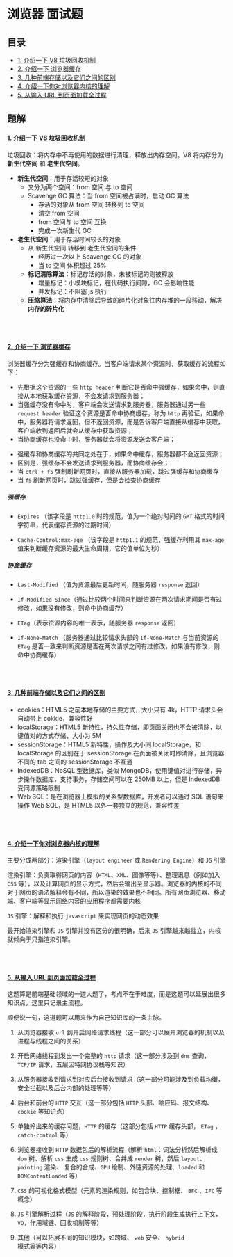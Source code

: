 # 浏览器 面试题

## 目录

- [1. 介绍一下 V8 垃圾回收机制](#1)
- [2. 介绍一下 浏览器缓存](#2)
- [3. 几种前端存储以及它们之间的区别](#3)
- [4. 介绍一下你对浏览器内核的理解](#4)
- [5. 从输入 URL 到页面加载全过程](#5)

## 题解

#### <a href="#1" id="1">1. 介绍一下 V8 垃圾回收机制</a>

垃圾回收：将内存中不再使用的数据进行清理，释放出内存空间。V8 将内存分为**新生代空间** 和 **老生代空间**。

- **新生代空间**：用于存活较短的对象
  - 又分为两个空间：from 空间 与 to 空间
  - Scavenge GC 算法：当 from 空间被占满时，启动 GC 算法
    - 存活的对象从 from 空间 转移到 to 空间
    - 清空 from 空间
    - from 空间与 to 空间 互换
    - 完成一次新生代 GC
- **老生代空间**：用于存活时间较长的对象
  - 从 新生代空间 转移到 老生代空间的条件
    - 经历过一次以上 Scavenge GC 的对象
    - 当 to 空间 体积超过 25%
  - **标记清除算法**：标记存活的对象，未被标记的则被释放
    - 增量标记：小模块标记，在代码执行间隙，GC 会影响性能
    - 并发标记：不阻塞 js 执行
  - **压缩算法**：将内存中清除后导致的碎片化对象往内存堆的一段移动，解决 **内存的碎片化**

<br>
<br>

#### <a href="#2" id="2">2. 介绍一下 浏览器缓存</a>

浏览器缓存分为强缓存和协商缓存。当客户端请求某个资源时，获取缓存的流程如下：

- 先根据这个资源的一些 `http header` 判断它是否命中强缓存，如果命中，则直接从本地获取缓存资源，不会发请求到服务器；
- 当强缓存没有命中时，客户端会发送请求到服务器，服务器通过另一些 `request header` 验证这个资源是否命中协商缓存，称为 `http` 再验证，如果命中，服务器将请求返回，但不返回资源，而是告诉客户端直接从缓存中获取，客户端收到返回后就会从缓存中获取资源；
- 当协商缓存也没命中时，服务器就会将资源发送会客户端；

* 强缓存和协商缓存的共同之处在于，如果命中缓存，服务器都不会返回资源；
* 区别是，强缓存不会发送请求到服务器，而协商缓存会；
* 当 `ctrl + f5` 强制刷新网页时，直接从服务器加载，跳过强缓存和协商缓存
* 当 `f5` 刷新网页时，跳过强缓存，但是会检查协商缓存

##### 强缓存

- `Expires` （该字段是 `http1.0` 时的规范，值为一个绝对时间的 `GMT` 格式的时间字符串，代表缓存资源的过期时间）

- `Cache-Control:max-age` （该字段是 `http1.1` 的规范，强缓存利用其 `max-age` 值来判断缓存资源的最大生命周期，它的值单位为秒）

##### 协商缓存

- `Last-Modified` （值为资源最后更新时间，随服务器 `response` 返回）

- `If-Modified-Since`（通过比较两个时间来判断资源在两次请求期间是否有过修改，如果没有修改，则命中协商缓存）
- `ETag`（表示资源内容的唯一表示，随服务器 `response` 返回）
- `If-None-Match` （服务器通过比较请求头部的 `If-None-Match` 与当前资源的 `ETag` 是否一致来判断资源是否在两次请求之间有过修改，如果没有修改，则命中协商缓存）

<br>
<br>

#### <a href="#3" id="3">3. 几种前端存储以及它们之间的区别</a>

- cookies：HTML5 之前本地存储的主要方式，大小只有 4k，HTTP 请求头会自动带上 cokkie，兼容性好
- localStorage：HTML5 新特性，持久性存储，即页面关闭也不会被清除，以键值对的方式存储，大小为 5M
- sessionStorage：HTML5 新特性，操作及大小同 localStorage，和 localStorage 的区别在于 sessionStorage 在页面被关闭时即清除，且浏览器不同的 tab 之间的 sessionStorage 不互通
- IndexedDB：NoSQL 型数据库，类似 MongoDB，使用键值对进行存储，异步操作数据库，支持事务，存储空间可以在 250MB 以上，但是 IndexedDB 受同源策略限制
- Web SQL：是在浏览器上模拟的关系型数据库，开发者可以通过 SQL 语句来操作 Web SQL，是 HTML5 以外一套独立的规范，兼容性差

<br/>
<br/>

#### <a href="#4" id="4">4. 介绍一下你对浏览器内核的理解</a>

主要分成两部分：渲染引擎（`layout engineer` 或 `Rendering Engine`）和 `JS` 引擎

渲染引擎：负责取得网页的内容（`HTML`、`XML`、图像等等）、整理讯息（例如加入 `CSS` 等），以及计算网页的显示方式，然后会输出至显示器。浏览器的内核的不同对于网页的语法解释会有不同，所以渲染的效果也不相同。所有网页浏览器、移动端、客户端等显示网络内容的应用程序都需要内核

`JS` 引擎：解释和执行 `javascript` 来实现网页的动态效果

最开始渲染引擎和 `JS` 引擎并没有区分的很明确，后来 `JS` 引擎越来越独立，内核就倾向于只指渲染引擎。

<br/>
<br/>

#### <a href="#5" id="5">5. 从输入 URL 到页面加载全过程</a>

这题算是前端基础领域的一道大题了，考点不在于难度，而是这题可以延展出很多知识点，这里只记录主流程。

顺便说一句，这道题可以用来作为自己知识库的一条主脉。

1. 从浏览器接收 `url` 到开启网络请求线程（这一部分可以展开浏览器的机制以及进程与线程之间的关系）

2. 开启网络线程到发出一个完整的 `http` 请求（这一部分涉及到 `dns` 查询， `TCP/IP` 请求，五层因特网协议栈等知识）
3. 从服务器接收到请求到对应后台接收到请求（这一部分可能涉及到负载均衡，安全拦截以及后台内部的处理等等）
4. 后台和前台的 `HTTP` 交互（这一部分包括 `HTTP` 头部、响应码、报文结构、`cookie` 等知识点）

5. 单独拎出来的缓存问题，`HTTP` 的缓存（这部分包括 `HTTP` 缓存头部， `ETag` ， `catch-control` 等）

6. 浏览器接收到 `HTTP` 数据包后的解析流程（解析 `html`：词法分析然后解析成 `dom` 树、解析 `css` 生成 `css` 规则树、合并成 `render` 树，然后 `layout`、 `painting` 渲染、 复合的合成、`GPU` 绘制、外链资源的处理、`loaded` 和 `DOMContentLoaded` 等）

7. `CSS` 的可视化格式模型（元素的渲染规则，如包含块、控制框、 `BFC` 、`IFC` 等概念）

8. `JS` 引擎解析过程（`JS` 的解释阶段，预处理阶段，执行阶段生成执行上下文， `VO`，作用域链、回收机制等等）

9. 其他（可以拓展不同的知识模块，如跨域、 `web` 安全、 `hybrid` 模式等等内容）

<br/>
<br/>
